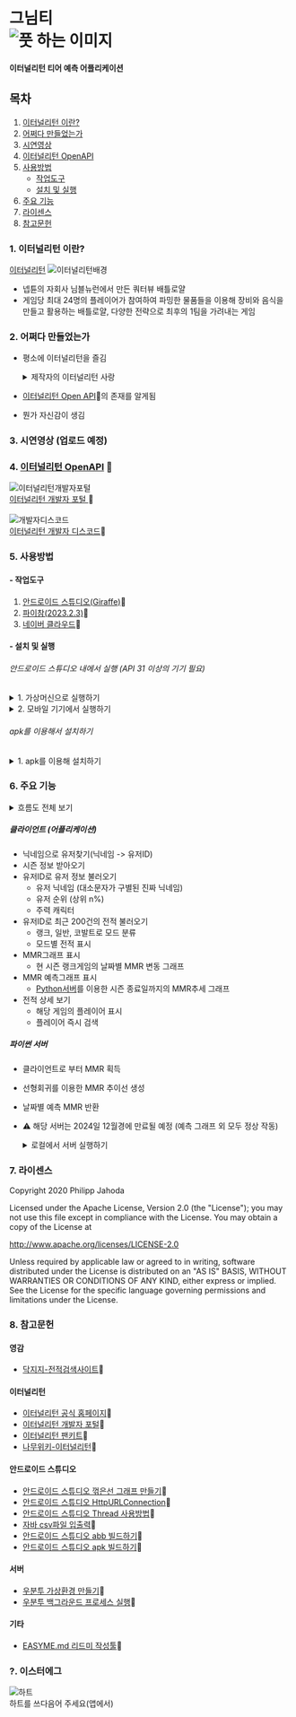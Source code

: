 # 그님티<br>![풋 하는 이미지](/readmeimgs/heartlaugh.png)
#### 이터널리턴 티어 예측 어플리케이션

## 목차
1. [이터널리턴 이란?](#이터널리턴-이란)
2. [어쩌다 만들었는가](#어쩌다-만들었는가)
3. [시연영상](#시연영상)
4. [이터널리턴 OpenAPI](#이터널리턴-OpenAPI)
5. [사용방법](#사용방법)
   - [작업도구](#작업도구)
   - [설치 및 실행](#설치-및-실행)
6. [주요 기능](#주요-기능)
7. [라이센스](#라이센스)
8. [참고문헌](#참고문헌)

### 1. 이터널리턴 이란?
[<u>이터널리턴</u>](https://playeternalreturn.com/main?hl=ko-KR)
![이터널리턴배경](/readmeimgs/이터널리턴배경.png)<br>
- 넵튠의 자회사 님블뉴런에서 만든 쿼터뷰 배틀로얄
- 게임당 최대 24명의 플레이어가 참여하여 파밍한 물품들을
이용해 장비와 음식을 만들고 활용하는 배틀로얄, 다양한 전략으로 
최후의 1팀을 가려내는 게임

### 2. 어쩌다 만들었는가
- 평소에 이터널리턴을 즐김
   <details>
   <summary>제작자의 이터널리턴 사랑</summary>
  
   - 제작자의 플레이어 레벨<br>![플레이어레벨](/readmeimgs/플레이어레벨.png)
   - 제작자의 플레이타임<br>![플탐](/readmeimgs/플탐.png)
   - 제작자의 프로필<br>![프로필](/readmeimgs/프로필.png)
   </details>
- [이터널리턴 Open API](https://developer.eternalreturn.io/):link:의 존재를 알게됨
- 뭔가 자신감이 생김

### 3. 시연영상 (업로드 예정)










### 4. [이터널리턴 OpenAPI](https://developer.eternalreturn.io/) :link:
![이터널리턴개발자포털](/readmeimgs/이터널리턴api사이트.png)<br>
[이터널리턴 개발자 포털 ](https://developer.eternalreturn.io/):link:<br><br>
![개발자디스코드](/readmeimgs/개발자디스코드.png)<br>
[이터널리턴 개발자 디스코드](https://discord.com/invite/b4XxYet2qk):link:

### 5. 사용방법
#### - 작업도구
1. [안드로이드 스튜디오(Giraffe)](https://developer.android.com/studio?hl=ko):link:
2. [파이참(2023.2.3)](https://www.jetbrains.com/ko-kr/pycharm/download/?section=windows):link:
3. [네이버 클라우드](https://www.ncloud.com/):link:

#### - 설치 및 실행
###### 안드로이드 스튜디오 내에서 실행 (API 31 이상의 기기 필요)
<details>
<summary>1. 가상머신으로 실행하기</summary>

   - Virtual Device : Nexus 5 API 34(추천)
   - [안드로이드 스튜디오 가상머신 만들기](https://developer.android.com/studio/run/managing-avds?hl=ko) 참고 :link:
   - 가상머신 전원 켜기<br>![가상머신리스트](/readmeimgs/가상머신리스트.png)
   - 실행 버튼 누르기<br>![세팅1](/readmeimgs/세팅1.png)
   - 성공적 실행!<br>![실행예시](/readmeimgs/실행예시.png)
</details>

<details>
<summary>2. 모바일 기기에서 실행하기</summary>

   - [모바일 기기 연결하기](https://developer.android.com/studio/run/device?hl=ko):link:
      <br>![모바일 기기 선택](/readmeimgs/기기연결.png)
   - 성공적 연결!(시스템 테마 : dark) ![모바일 실행](/readmeimgs/모바일실행.jpg)
</details>

###### apk를 이용해서 설치하기
<details>
<summary>1. apk를 이용해 설치하기</summary>

  - 프로젝트 수정 시 [apk빌드하기](https://learn2you.tistory.com/82):link:
  - ERHistoryViewer\ERHistoryViewer\app\release\app-release.apk 생성
  - 모바일 기기에서 apk파일 설치
</details>


### 6. 주요 기능
<details>
<summary>흐름도 전체 보기</summary>

![asdf](readmeimgs/흐름도.png)
</details>

##### 클라이언트 (어플리케이션)
- 닉네임으로 유저찾기(닉네임 -> 유저ID)
- 시즌 정보 받아오기
- 유저ID로 유저 정보 불러오기
    + 유저 닉네임 (대소문자가 구별된 진짜 닉네임)
    + 유저 순위 (상위 n%)
    + 주력 캐릭터
- 유저ID로 최근 200건의 전적 불러오기
    + 랭크, 일반, 코발트로 모드 분류
    + 모드별 전적 표시
- MMR그래프 표시
    + 현 시즌 랭크게임의 날짜별 MMR 변동 그래프
- MMR 예측그래프 표시
    + [Python서버](#-파이썬서버)를 이용한 시즌 종료일까지의 MMR추세 그래프 
- 전적 상세 보기
    + 해당 게임의 플레이어 표시
    + 플레이어 즉시 검색

##### 파이썬 서버
- 클라이언트로 부터 MMR 획득
- 선형회귀를 이용한 MMR 추이선 생성
- 날짜별 예측 MMR 반환
- :warning: 해당 서버는 2024일 12월경에 만료될 예정 (예측 그래프 외 모두 정상 작동)
    <details>
    <summary>로컬에서 서버 실행하기</summary>

    - ERHistoryViewer/python/MMRPredictor.py실행
      ![서버](readmeimgs/서버.png)
    - [생성된 IP]를 크롬 주소창에 입력했을 때 "Upload mmr success"출력시 정상 작동 상태
    - 안드로이드 스튜디오 내 thd_Request.java 파일의 serverURL을 [생성된IP]로 변경
    </details>

### 7. 라이센스

Copyright 2020 Philipp Jahoda

Licensed under the Apache License, Version 2.0 (the "License"); you may not use this file except in compliance with the License. You may obtain a copy of the License at

http://www.apache.org/licenses/LICENSE-2.0

Unless required by applicable law or agreed to in writing, software distributed under the License is distributed on an "AS IS" BASIS, WITHOUT WARRANTIES OR CONDITIONS OF ANY KIND, either express or implied. See the License for the specific language governing permissions and limitations under the License.



### 8. 참고문헌
#### 영감
- [닥지지-전적검색사이트](https://dak.gg/er):link:
#### 이터널리턴
- [이터널리턴 공식 홈페이지](https://playeternalreturn.com/main?hl=ko-KR):link:
- [이터널리턴 개발자 포털](https://developer.eternalreturn.io/):link:
- [이터널리턴 팬키트](https://drive.google.com/drive/folders/1bgW32L09YPpRgQKtH4C_TAd3Kr0N9Y90):link:
- [나무위키-이터널리턴](https://namu.wiki/w/%EC%9D%B4%ED%84%B0%EB%84%90%20%EB%A6%AC%ED%84%B4#s-1):link:
#### 안드로이드 스튜디오
- [안드로이드 스튜디오 꺾은선 그래프 만들기](https://stickode.tistory.com/363):link:
- [안드로이드 스튜디오 HttpURLConnection](https://android-uni.tistory.com/9):link:
- [안드로이드 스튜디오 Thread 사용방법](https://itmining.tistory.com/4):link:
- [자바 csv파일 입출력](https://bibi6666667.tistory.com/200):link:
- [안드로이드 스튜디오 abb 빌드하기](https://samgupsal.tistory.com/35):link:
- [안드로이드 스튜디오 apk 빌드하기](https://learn2you.tistory.com/82):link:
#### 서버
- [우분투 가상환경 만들기](https://ssilook.tistory.com/entry/%EA%B0%80%EC%83%81%ED%99%98%EA%B2%BD-%EC%9A%B0%EB%B6%84%ED%88%ACUbuntu-%EA%B0%80%EC%83%81%ED%99%98%EA%B2%BD-%EB%A7%8C%EB%93%A4%EA%B8%B0):link:
- [우분투 백그라운드 프로세스 실행](https://bongjacy.tistory.com/entry/%EB%B0%B1%EA%B7%B8%EB%9D%BC%EC%9A%B4%EB%93%9C%EC%97%90%EC%84%9C-%ED%8C%8C%EC%9D%B4%EC%8D%AC-%EC%8B%A4%ED%96%89%ED%95%98%EB%8A%94-%EB%B0%A9%EB%B2%95):link:
#### 기타
- [EASYME.md 리드미 작성툴](https://www.easy-me.com/d#link):link:

### ?. 이스터에그
![하트](readmeimgs/heartlaugh.png)<br>
하트를 쓰다음어 주세요(앱에서)

